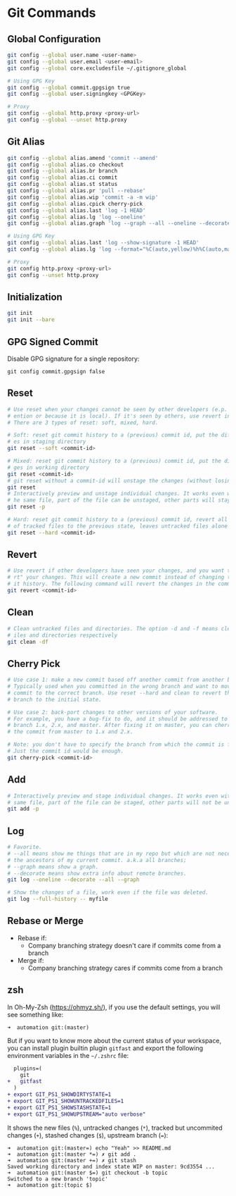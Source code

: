 # Git Commands

## Global Configuration

```sh
git config --global user.name <user-name>
git config --global user.email <user-email>
git config --global core.excludesfile ~/.gitignore_global

# Using GPG Key
git config --global commit.gpgsign true
git config --global user.signingkey <GPGKey>

# Proxy
git config --global http.proxy <proxy-url>
git config --global --unset http.proxy
```

## Git Alias

```sh
git config --global alias.amend 'commit --amend'
git config --global alias.co checkout
git config --global alias.br branch
git config --global alias.ci commit
git config --global alias.st status
git config --global alias.pr 'pull --rebase'
git config --global alias.wip 'commit -a -m wip'
git config --global alias.cpick cherry-pick
git config --global alias.last 'log -1 HEAD'
git config --global alias.lg 'log --oneline'
git config --global alias.graph 'log --graph --all --oneline --decorate'

# Using GPG Key
git config --global alias.last 'log --show-signature -1 HEAD'
git config --global alias.lg 'log --format="%C(auto,yellow)%h%C(auto,magenta)% G? %C(auto,reset)%s%C(auto,red bold)% gD% D"'

# Proxy
git config http.proxy <proxy-url>
git config --unset http.proxy
```

## Initialization

```sh
git init
git init --bare
```

## GPG Signed Commit

Disable GPG signature for a single repository:

    git config commit.gpgsign false

## Reset

```sh
# Use reset when your changes cannot be seen by other developers (e.p. by conv-
# ention or because it is local). If it's seen by others, use revert instead.
# There are 3 types of reset: soft, mixed, hard.

# Soft: reset git commit history to a (previous) commit id, put the diff chang-
# es in staging directory
git reset --soft <commit-id>

# Mixed: reset git commit history to a (previous) commit id, put the diff chan-
# ges in working directory
git reset <commit-id>
# git reset without a commit-id will unstage the changes (without losing them)
git reset
# Interactively preview and unstage individual changes. It works even within t-
# he same file, part of the file can be unstaged, other parts will stay staged.
git reset -p

# Hard: reset git commit history to a (previous) commit id, revert all changes
# of tracked files to the previous state, leaves untracked files alone
git reset --hard <commit-id>

```

## Revert

```sh
# Use revert if other developers have seen your changes, and you want to "reve-
# rt" your changes. This will create a new commit instead of changing the comm-
# it history. The following command will revert the changes in the commit.
git revert <commit-id>
```

## Clean

```sh
# Clean untracked files and directories. The option -d and -f means cleaning f-
# iles and directories respectively
git clean -df

```

## Cherry Pick

```sh
# Use case 1: make a new commit based off another commit from another branch. 
# Typically used when you committed in the wrong branch and want to move the 
# commit to the correct branch. Use reset --hard and clean to revert the wrong 
# branch to the initial state.

# Use case 2: back-port changes to other versions of your software. 
# For example, you have a bug-fix to do, and it should be addressed to 
# branch 1.x, 2.x, and master. After fixing it on master, you can cherry-pick 
# the commit from master to 1.x and 2.x.

# Note: you don't have to specify the branch from which the commit is from.
# Just the commit id would be enough.
git cherry-pick <commit-id>

```

## Add

```sh
# Interactively preview and stage individual changes. It works even within the 
# same file, part of the file can be staged, other parts will not be unstaged.
git add -p
```

## Log

```sh
# Favorite. 
# --all means show me things that are in my repo but which are not necessarily 
# the ancestors of my current commit. a.k.a all branches; 
# --graph means show a graph.
# --decorate means show extra info about remote branches.
git log --oneline --decorate --all --graph

# Show the changes of a file, work even if the file was deleted.
git log --full-history -- myfile
```

## Rebase or Merge
- Rebase if:
    - Company branching strategy doesn't care if commits come from a branch
- Merge if:
    - Company branching strategy cares if commits come from a branch

## zsh

In Oh-My-Zsh (https://ohmyz.sh/), if you use the default settings, you will see something like:

```
➜  automation git:(master)
```

But if you want to know more about the current status of your workspace, you can install plugin
builtin plugin `gitfast` and export the following environment variables in the `~/.zshrc` file:

```diff
  plugins=(
    git
+   gitfast
  )
+ export GIT_PS1_SHOWDIRTYSTATE=1
+ export GIT_PS1_SHOWUNTRACKEDFILES=1
+ export GIT_PS1_SHOWSTASHSTATE=1
+ export GIT_PS1_SHOWUPSTREAM="auto verbose"
```

It shows the new files (`%`), untracked changes (`*`), tracked but uncommited changes (`+`), stashed changes (`$`), upstream branch (`=`):

```
➜  automation git:(master=) echo "Yeah" >> README.md
➜  automation git:(master *=) ✗ git add .
➜  automation git:(master +=) ✗ git stash
Saved working directory and index state WIP on master: 9cd3554 ...
➜  automation git:(master $=) git checkout -b topic
Switched to a new branch 'topic'
➜  automation git:(topic $)
```

